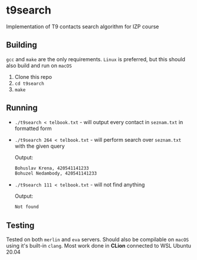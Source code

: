 # t9search
Implementation of T9 contacts search algorithm for IZP course

## Building
`gcc` and `make` are the only requirements. `Linux` is preferred, but this should also build and run on `macOS`
1) Clone this repo
2) `cd t9search`
3) `make` 

## Running
- `./t9search < telbook.txt` - will output every contact in `seznam.txt` in formatted form
- `./t9search 264 < telbook.txt` - will perform search over `seznam.txt` with the given query
  
  Output:
  ```bash
  Bohuslav Krena, 420541141233
  Bohuzel Nedambody, 420541141233

  ```

- `./t9search 111 < telbook.txt` - will not find anything

  Output:
  ```bash
  Not found

  ```  

## Testing
Tested on both `merlin` and `eva` servers. Should also be compilable on `macOS` using it's built-in `clang`. Most work done in **CLion** connected to WSL Ubuntu 20.04 
